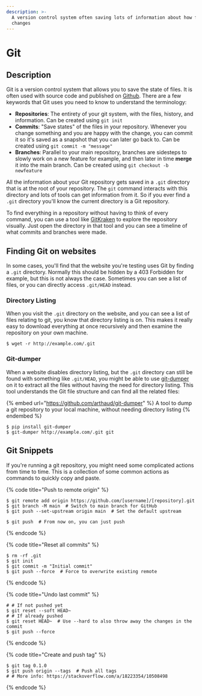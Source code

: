 ```yaml
---
description: >-
  A version control system often saving lots of information about how files were
  changes
---
```


# Git

## Description

Git is a version control system that allows you to save the state of files. It is often used with source code and published on [Github](https://github.com/). There are a few keywords that Git uses you need to know to understand the terminology:

* **Repositories**: The entirety of your git system, with the files, history, and information. Can be created using `git init`
* **Commits**: "Save states" of the files in your repository. Whenever you change something and you are happy with the change, you can commit it so it's saved as a snapshot that you can later go back to. Can be created using `git commit -m "message"`
* **Branches**: Parallel to your main repository, branches are sidesteps to slowly work on a new feature for example, and then later in time **merge** it into the main branch. Can be created using `git checkout -b newfeature`

All the information about your Git repository gets saved in a `.git` directory that is at the root of your repository. The `git` command interacts with this directory and lots of tools can get information from it. So if you ever find a `.git` directory you'll know the current directory is a Git repository.&#x20;

To find everything in a repository without having to think of every command, you can use a tool like [GitKraken](https://www.gitkraken.com/) to explore the repository visually. Just open the directory in that tool and you can see a timeline of what commits and branches were made.&#x20;

## Finding Git on websites

In some cases, you'll find that the website you're testing uses Git by finding a `.git` directory. Normally this should be hidden by a 403 Forbidden for example, but this is not always the case. Sometimes you can see a list of files, or you can directly access `.git/HEAD` instead.&#x20;

### Directory Listing

When you visit the `.git` directory on the website, and you can see a list of files relating to git, you know that directory listing is on. This makes it really easy to download everything at once recursively and then examine the repository on your own machine.&#x20;

```shell-session
$ wget -r http://example.com/.git
```

### Git-dumper

When a website disables directory listing, but the `.git` directory can still be found with something like `.git/HEAD`, you might be able to use [git-dumper](https://github.com/arthaud/git-dumper) on it to extract all the files without having the need for directory listing. This tool understands the Git file structure and can find all the related files:

{% embed url="https://github.com/arthaud/git-dumper" %}
A tool to dump a git repository to your local machine, without needing directory listing
{% endembed %}

```shell-session
$ pip install git-dumper
$ git-dumper http://example.com/.git git
```

## Git Snippets

If you're running a git repository, you might need some complicated actions from time to time. This is a collection of some common actions as commands to quickly copy and paste.&#x20;

{% code title="Push to remote origin" %}
```shell-session
$ git remote add origin https://github.com/[username]/[repository].git
$ git branch -M main  # Switch to main branch for GitHub
$ git push --set-upstream origin main  # Set the default upstream

$ git push  # From now on, you can just push
```
{% endcode %}

{% code title="Reset all commits" %}
```shell-session
$ rm -rf .git
$ git init
$ git commit -m "Initial commit"
$ git push --force  # Force to overwrite existing remote
```
{% endcode %}

{% code title="Undo last commit" %}
```shell-session
# # If not pushed yet
$ git reset --soft HEAD~
# # If already pushed
$ git reset HEAD~  # Use --hard to also throw away the changes in the commit
$ git push --force
```
{% endcode %}

{% code title="Create and push tag" %}
```shell-session
$ git tag 0.1.0
$ git push origin --tags  # Push all tags
# # More info: https://stackoverflow.com/a/18223354/10508498
```
{% endcode %}
